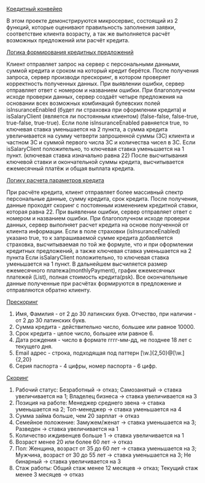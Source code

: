 [Кредитный конвейер]()

В этом проекте демонстрируются микросервис, состоящий из 2 функций, которые оценивают правильность заполнения заявки, соответствие клиента возрасту, а так же выполняется расчёт возможных предложений или расчёт кредита.

[Логика формирования кредитных предложений]()

Клиент отправляет запрос на сервер с персональными данными, суммой кредита и сроком на который кредит берётся.
После получения запроса, сервер производи прескоринг, в котором проверяет корректность полученных данных.
При выявлении ошибки, сервер отправляет ответ с номером и названием ошибки.
При благополучном исходе проверки данных, сервер создаёт четыре предложения на основании всех возможных комбинаций булевских полей isInsuranceEnabled (будет ли страховка при оформлении кредита) и isSalaryClient (является ли постоянным клиентом) (false-false, false-true, true-false, true-true).
Если поле isInsuranceEnabled равняется true, то ключевая ставка уменьшается на 2 пункта, а сумма кредита увеличивается на сумму четверти запрошенной суммы (ЗС) клиента и частном ЗС и суммой первого числа ЗС и количества чисел в ЗС.
Если isSalaryClient положительно, то ключевая ставка уменьшается на 1 пункт.
(ключевая ставка изначально равна 22)
После высчитывания ключевой ставки и окончательной суммы кредита, высчитывается ежемесячный платёж и общая выплата кредита.

[Логику расчета параметров кредита]()

При расчёте кредита, клиент отправляет более массивный спектр персональные данные, сумму кредита, срок кредита. После получения, данные проходят скоринг с постоянным изменением кредитной ставки, которая равна 22.
При выявлении ошибки, сервер отправляет ответ с номером и названием ошибки.
При благополучном исходе проверки данных, сервер выполняет расчет кредита на основе полученной от клиента информации.
Если в поле страховки (isInsuranceEnabled) указано true, то к запрашиваемой сумме кредита добавляется страховка, высчитываемая по той же формуле, что и при оформлении кредитных предложений, а также ключевая ставка уменьшается на 2 пункта
Если isSalaryClient положительно, то ключевая ставка уменьшается на 1 пункт.
В дальнейшем высчиляется размер ежемесячного платежа(monthlyPayment), график ежемесячных платежей (List<PaymentScheduleElement>), полная стоимость кредита(psk).
Все окончательные данные полученные при расчётах формируются в предложение и отправляются обратно клиенту.

[Прескоринг]()
1) Имя, Фамилия - от 2 до 30 латинских букв. Отчество, при наличии - от 2 до 30 латинских букв.
2) Сумма кредита - действительно число, большее или равное 10000.
3) Срок кредита - целое число, большее или равное 6.
4) Дата рождения - число в формате гггг-мм-дд, не позднее 18 лет с текущего дня.
5) Email адрес - строка, подходящая под паттерн [\w\.]{2,50}@[\w\.]{2,20}
6) Серия паспорта - 4 цифры, номер паспорта - 6 цифр.

[Скоринг]()
1) Рабочий статус: Безработный → отказ; Самозанятый → ставка увеличивается на 1; Владелец бизнеса → ставка увеличивается на 3
2) Позиция на работе: Менеджер среднего звена → ставка уменьшается на 2; Топ-менеджер → ставка уменьшается на 4
3) Сумма займа больше, чем 20 зарплат → отказ
4) Семейное положение: Замужем/женат → ставка уменьшается на 3; Разведен → ставка увеличивается на 1
5) Количество иждивенцев больше 1 → ставка увеличивается на 1
6) Возраст менее 20 или более 60 лет → отказ
7) Пол: Женщина, возраст от 35 до 60 лет → ставка уменьшается на 3; Мужчина, возраст от 30 до 55 лет → ставка уменьшается на 3; Не бинарный → ставка увеличивается на 3
8) Стаж работы: Общий стаж менее 12 месяцев → отказ; Текущий стаж менее 3 месяцев → отказ

